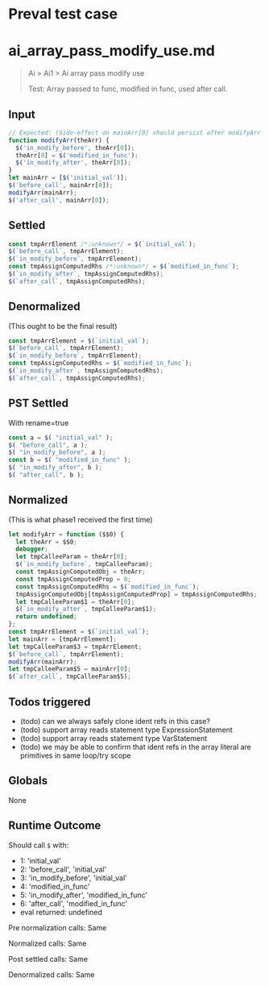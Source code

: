 # Preval test case

# ai_array_pass_modify_use.md

> Ai > Ai1 > Ai array pass modify use
>
> Test: Array passed to func, modified in func, used after call.

## Input

`````js filename=intro
// Expected: (Side-effect on mainArr[0] should persist after modifyArr call)
function modifyArr(theArr) {
  $('in_modify_before', theArr[0]);
  theArr[0] = $('modified_in_func');
  $('in_modify_after', theArr[0]);
}
let mainArr = [$('initial_val')];
$('before_call', mainArr[0]);
modifyArr(mainArr);
$('after_call', mainArr[0]);
`````


## Settled


`````js filename=intro
const tmpArrElement /*:unknown*/ = $(`initial_val`);
$(`before_call`, tmpArrElement);
$(`in_modify_before`, tmpArrElement);
const tmpAssignComputedRhs /*:unknown*/ = $(`modified_in_func`);
$(`in_modify_after`, tmpAssignComputedRhs);
$(`after_call`, tmpAssignComputedRhs);
`````


## Denormalized
(This ought to be the final result)

`````js filename=intro
const tmpArrElement = $(`initial_val`);
$(`before_call`, tmpArrElement);
$(`in_modify_before`, tmpArrElement);
const tmpAssignComputedRhs = $(`modified_in_func`);
$(`in_modify_after`, tmpAssignComputedRhs);
$(`after_call`, tmpAssignComputedRhs);
`````


## PST Settled
With rename=true

`````js filename=intro
const a = $( "initial_val" );
$( "before_call", a );
$( "in_modify_before", a );
const b = $( "modified_in_func" );
$( "in_modify_after", b );
$( "after_call", b );
`````


## Normalized
(This is what phase1 received the first time)

`````js filename=intro
let modifyArr = function ($$0) {
  let theArr = $$0;
  debugger;
  let tmpCalleeParam = theArr[0];
  $(`in_modify_before`, tmpCalleeParam);
  const tmpAssignComputedObj = theArr;
  const tmpAssignComputedProp = 0;
  const tmpAssignComputedRhs = $(`modified_in_func`);
  tmpAssignComputedObj[tmpAssignComputedProp] = tmpAssignComputedRhs;
  let tmpCalleeParam$1 = theArr[0];
  $(`in_modify_after`, tmpCalleeParam$1);
  return undefined;
};
const tmpArrElement = $(`initial_val`);
let mainArr = [tmpArrElement];
let tmpCalleeParam$3 = tmpArrElement;
$(`before_call`, tmpArrElement);
modifyArr(mainArr);
let tmpCalleeParam$5 = mainArr[0];
$(`after_call`, tmpCalleeParam$5);
`````


## Todos triggered


- (todo) can we always safely clone ident refs in this case?
- (todo) support array reads statement type ExpressionStatement
- (todo) support array reads statement type VarStatement
- (todo) we may be able to confirm that ident refs in the array literal are primitives in same loop/try scope


## Globals


None


## Runtime Outcome


Should call `$` with:
 - 1: 'initial_val'
 - 2: 'before_call', 'initial_val'
 - 3: 'in_modify_before', 'initial_val'
 - 4: 'modified_in_func'
 - 5: 'in_modify_after', 'modified_in_func'
 - 6: 'after_call', 'modified_in_func'
 - eval returned: undefined

Pre normalization calls: Same

Normalized calls: Same

Post settled calls: Same

Denormalized calls: Same
